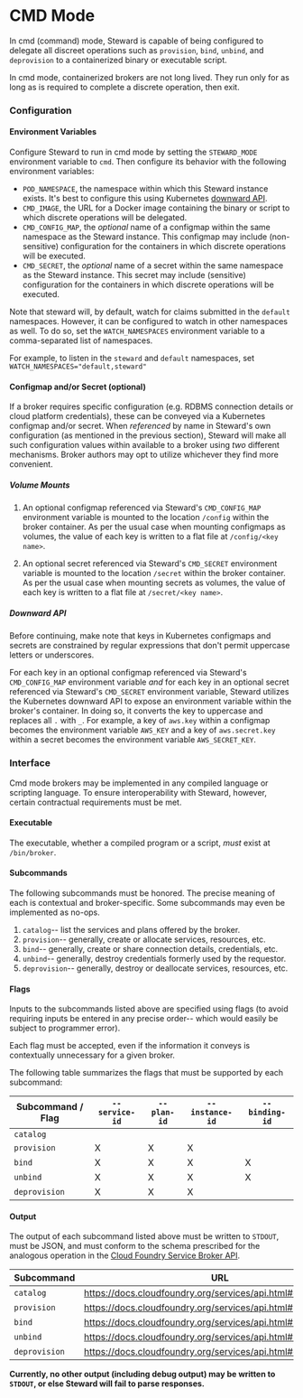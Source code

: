 # CMD Mode

In cmd (command) mode, Steward is capable of being configured to delegate all discreet operations such as `provision`, `bind`, `unbind`, and `deprovision` to a containerized binary or executable script.

In cmd mode, containerized brokers are not long lived. They run only for as long as is required to complete a discrete operation, then exit.

### Configuration

#### Environment Variables

Configure Steward to run in cmd mode by setting the `STEWARD_MODE` environment variable to `cmd`. Then configure its behavior with the following environment variables:

* `POD_NAMESPACE`, the namespace within which this Steward instance exists. It's best to configure this using Kubernetes [downward API](http://kubernetes.io/docs/user-guide/downward-api/).
* `CMD_IMAGE`, the URL for a Docker image containing the binary or script to which discrete operations will be delegated.
* `CMD_CONFIG_MAP`, the _optional_ name of a configmap within the same namespace as the Steward instance. This configmap may include (non-sensitive) configuration for the containers in which discrete operations will be executed.
* `CMD_SECRET`, the _optional_ name of a secret within the same namespace as the Steward instance. This secret may include (sensitive) configuration for the containers in which discrete operations will be executed.

Note that steward will, by default, watch for claims submitted in the `default` namespaces. However, it can be configured to watch in other namespaces as well. To do so, set the `WATCH_NAMESPACES` environment variable to a comma-separated list of namespaces.

For example, to listen in the `steward` and `default` namespaces, set `WATCH_NAMESPACES="default,steward"`


#### Configmap and/or Secret (optional)

If a broker requires specific configuration (e.g. RDBMS connection details or cloud platform credentials), these can be conveyed via a Kubernetes configmap and/or secret. When _referenced_ by name in Steward's own configuration (as mentioned in the previous section), Steward will make all such configuration values within available to a broker using _two_ different mechanisms. Broker authors may opt to utilize whichever they find more convenient.

##### Volume Mounts

1. An optional configmap referenced via Steward's `CMD_CONFIG_MAP` environment variable is mounted to the location `/config` within the broker container. As per the usual case when mounting configmaps as volumes, the value of each key is written to a flat file at `/config/<key name>`.

1. An optional secret referenced via Steward's `CMD_SECRET` environment variable is mounted to the location `/secret` within the broker container. As per the usual case when mounting secrets as volumes, the value of each key is written to a flat file at `/secret/<key name>`.

##### Downward API

Before continuing, make note that keys in Kubernetes configmaps and secrets are constrained by regular expressions that don't permit uppercase letters or underscores.

For each key in an optional configmap referenced via Steward's `CMD_CONFIG_MAP` environment variable _and_ for each key in an optional secret referenced via Steward's `CMD_SECRET` environment variable, Steward utilizes the Kubernetes downward API to expose an environment variable within the broker's container. In doing so, it converts the key to uppercase and replaces all `.` with `_`. For example, a key of `aws.key` within a configmap becomes the environment variable `AWS_KEY` and a key of `aws.secret.key` within a secret becomes the environment variable `AWS_SECRET_KEY`.

### Interface

Cmd mode brokers may be implemented in any compiled language or scripting language. To ensure interoperability with Steward, however, certain contractual requirements must be met.

#### Executable

The executable, whether a compiled program or a script, _must_ exist at `/bin/broker`.

#### Subcommands

The following subcommands must be honored. The precise meaning of each is contextual and broker-specific. Some subcommands may even be implemented as no-ops.

1. `catalog`-- list the services and plans offered by the broker.
1. `provision`-- generally, create or allocate services, resources, etc.
1. `bind`-- generally, create or share connection details, credentials, etc.
1. `unbind`-- generally, destroy credentials formerly used by the requestor.
1. `deprovision`-- generally, destroy or deallocate services, resources, etc.

#### Flags

Inputs to the subcommands listed above are specified using flags (to avoid requiring inputs be entered in any precise order-- which would easily be subject to programmer error).

Each flag must be accepted, even if the information it conveys is contextually unnecessary for a given broker.

The following table summarizes the flags that must be supported by each subcommand:

| Subcommand / Flag | `--service-id` | `--plan-id`  | `--instance-id`  | `--binding-id` |
|-------------------|----------------|--------------|------------------|----------------|
| `catalog`         |                |              |                  |                |
| `provision`       | X              | X            | X                |                |
| `bind`            | X              | X            | X                | X              |
| `unbind`          | X              | X            | X                | X              |
| `deprovision`     | X              | X            | X                |                |


#### Output

The output of each subcommand listed above must be written to `STDOUT`, must be JSON, and must conform to the schema prescribed for the analogous operation in the [Cloud Foundry Service Broker API](https://docs.cloudfoundry.org/services/api.html).

| Subcommand    | URL                                                            |
|---------------|----------------------------------------------------------------|
| `catalog`     | https://docs.cloudfoundry.org/services/api.html#catalog-mgmt   |
| `provision`   | https://docs.cloudfoundry.org/services/api.html#provisioning   |
| `bind`        | https://docs.cloudfoundry.org/services/api.html#binding        |
| `unbind`      | https://docs.cloudfoundry.org/services/api.html#unbinding      |
| `deprovision` | https://docs.cloudfoundry.org/services/api.html#deprovisioning |


__Currently, no other output (including debug output) may be written to `STDOUT`, or else Steward will fail to parse responses.__
